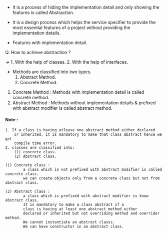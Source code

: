 - It is a process of hiding the implementation detail and only showing
  the features is called Abstraction.


- It is a design process which helps the service specifier to provide 
  the most essential features of a project without providing
  the implementation details.

- Features with implementation detail.

Q. How to achieve abstraction ?

->  1. With the help of classes.
    2. With the help of interfaces.

- Methods are classified into two types.
  1. Abstract Method.
  2. Concrete Method.
  
1. Concrete Method : 
        Methods with implementation detail is called concrete method.
2. Abstract Method :
        Methods without implementation details & prefixed with abstract
        modifier is called abstract method.
  
#### Note :
```
1. If a class is having atlease one abstract method either declared
    or inherited, it is mandatory to make that class abstract hence we get
    compile time error.
2. classes are classified into:
    (1) concrete class.
    (2) Abstract class.
    
(1) Concrete class :
        a class which is not prefixed with abstract modifier is called concrete class.
        we can create objects only from a concrete class but not from abstract class.
        
(2) Abstract class :
        a class which is prefixed with abstract modifier is know abstract class.
        It is mandatory to make a class abstract if a 
        class is having at least one abstract method either
        declared or inherited but not overriding method and overrider method.
        We cannot instantiate an abstract classs.
        We can have constructor in an abstract class.
```

